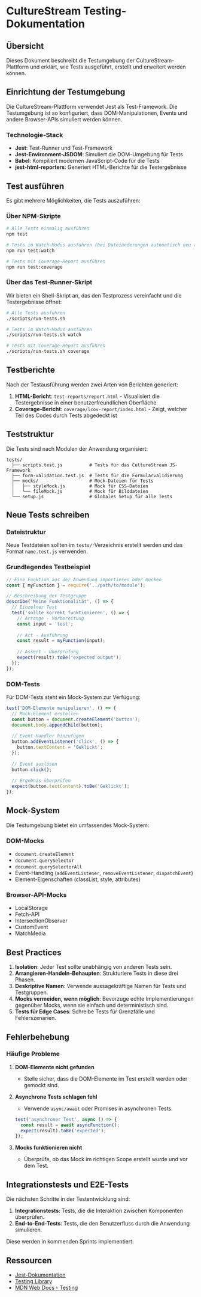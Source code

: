 # CultureStream Testing-Dokumentation

## Übersicht

Dieses Dokument beschreibt die Testumgebung der CultureStream-Plattform und erklärt, wie Tests ausgeführt, erstellt und erweitert werden können.

## Einrichtung der Testumgebung

Die CultureStream-Plattform verwendet Jest als Test-Framework. Die Testumgebung ist so konfiguriert, dass DOM-Manipulationen, Events und andere Browser-APIs simuliert werden können.

### Technologie-Stack

- **Jest**: Test-Runner und Test-Framework
- **Jest-Environment-JSDOM**: Simuliert die DOM-Umgebung für Tests
- **Babel**: Kompiliert modernen JavaScript-Code für die Tests
- **jest-html-reporters**: Generiert HTML-Berichte für die Testergebnisse

## Test ausführen

Es gibt mehrere Möglichkeiten, die Tests auszuführen:

### Über NPM-Skripte

```bash
# Alle Tests einmalig ausführen
npm test

# Tests im Watch-Modus ausführen (bei Dateiänderungen automatisch neu ausführen)
npm run test:watch

# Tests mit Coverage-Report ausführen
npm run test:coverage
```

### Über das Test-Runner-Skript

Wir bieten ein Shell-Skript an, das den Testprozess vereinfacht und die Testergebnisse öffnet:

```bash
# Alle Tests ausführen
./scripts/run-tests.sh

# Tests im Watch-Modus ausführen
./scripts/run-tests.sh watch

# Tests mit Coverage-Report ausführen
./scripts/run-tests.sh coverage
```

## Testberichte

Nach der Testausführung werden zwei Arten von Berichten generiert:

1. **HTML-Bericht**: `test-reports/report.html` - Visualisiert die Testergebnisse in einer benutzerfreundlichen Oberfläche
2. **Coverage-Bericht**: `coverage/lcov-report/index.html` - Zeigt, welcher Teil des Codes durch Tests abgedeckt ist

## Teststruktur

Die Tests sind nach Modulen der Anwendung organisiert:

```
tests/
  ├── scripts.test.js          # Tests für das CultureStream JS-Framework
  ├── form-validation.test.js  # Tests für die Formularvalidierung
  ├── mocks/                   # Mock-Dateien für Tests
  │   ├── styleMock.js         # Mock für CSS-Dateien
  │   └── fileMock.js          # Mock für Bilddateien
  └── setup.js                 # Globales Setup für alle Tests
```

## Neue Tests schreiben

### Dateistruktur

Neue Testdateien sollten im `tests/`-Verzeichnis erstellt werden und das Format `name.test.js` verwenden.

### Grundlegendes Testbeispiel

```javascript
// Eine Funktion aus der Anwendung importieren oder mocken
const { myFunction } = require('../path/to/module');

// Beschreibung der Testgruppe
describe('Meine Funktionalität', () => {
  // Einzelner Test
  test('sollte korrekt funktionieren', () => {
    // Arrange - Vorbereitung
    const input = 'test';
    
    // Act - Ausführung
    const result = myFunction(input);
    
    // Assert - Überprüfung
    expect(result).toBe('expected output');
  });
});
```

### DOM-Tests

Für DOM-Tests steht ein Mock-System zur Verfügung:

```javascript
test('DOM-Elemente manipulieren', () => {
  // Mock-Element erstellen
  const button = document.createElement('button');
  document.body.appendChild(button);
  
  // Event-Handler hinzufügen
  button.addEventListener('click', () => {
    button.textContent = 'Geklickt';
  });
  
  // Event auslösen
  button.click();
  
  // Ergebnis überprüfen
  expect(button.textContent).toBe('Geklickt');
});
```

## Mock-System

Die Testumgebung bietet ein umfassendes Mock-System:

### DOM-Mocks

- `document.createElement`
- `document.querySelector`
- `document.querySelectorAll`
- Event-Handling (`addEventListener`, `removeEventListener`, `dispatchEvent`)
- Element-Eigenschaften (classList, style, attributes)

### Browser-API-Mocks

- LocalStorage
- Fetch-API
- IntersectionObserver
- CustomEvent
- MatchMedia

## Best Practices

1. **Isolation**: Jeder Test sollte unabhängig von anderen Tests sein.
2. **Arrangieren-Handeln-Behaupten**: Strukturiere Tests in diese drei Phasen.
3. **Deskriptive Namen**: Verwende aussagekräftige Namen für Tests und Testgruppen.
4. **Mocks vermeiden, wenn möglich**: Bevorzuge echte Implementierungen gegenüber Mocks, wenn sie einfach und deterministisch sind.
5. **Tests für Edge Cases**: Schreibe Tests für Grenzfälle und Fehlerszenarien.

## Fehlerbehebung

### Häufige Probleme

1. **DOM-Elemente nicht gefunden**
   - Stelle sicher, dass die DOM-Elemente im Test erstellt werden oder gemockt sind.

2. **Asynchrone Tests schlagen fehl**
   - Verwende `async/await` oder Promises in asynchronen Tests.
   
   ```javascript
   test('asynchroner Test', async () => {
     const result = await asyncFunction();
     expect(result).toBe('expected');
   });
   ```

3. **Mocks funktionieren nicht**
   - Überprüfe, ob das Mock im richtigen Scope erstellt wurde und vor dem Test.

## Integrationstests und E2E-Tests

Die nächsten Schritte in der Testentwicklung sind:

1. **Integrationstests**: Tests, die die Interaktion zwischen Komponenten überprüfen.
2. **End-to-End-Tests**: Tests, die den Benutzerfluss durch die Anwendung simulieren.

Diese werden in kommenden Sprints implementiert.

## Ressourcen

- [Jest-Dokumentation](https://jestjs.io/docs/getting-started)
- [Testing Library](https://testing-library.com/docs/)
- [MDN Web Docs - Testing](https://developer.mozilla.org/en-US/docs/Learn/Tools_and_testing/Cross_browser_testing) 